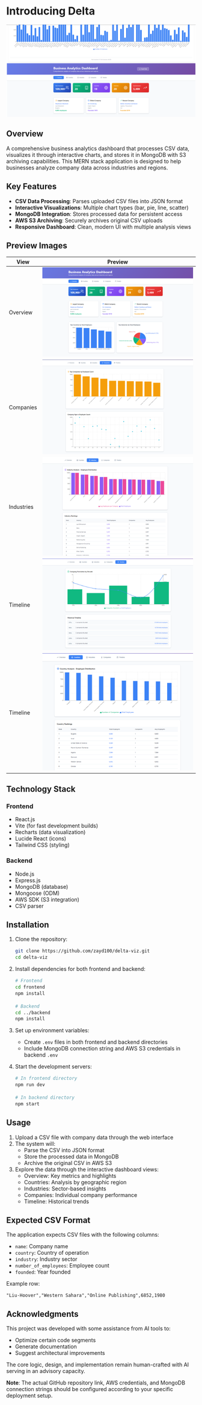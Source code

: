 # Introducing Delta

![Dashboard Preview](prev.png)

## Overview

A comprehensive business analytics dashboard that processes CSV data, visualizes it through interactive charts, and stores it in MongoDB with S3 archiving capabilities. This MERN stack application is designed to help businesses analyze company data across industries and regions.

## Key Features

- **CSV Data Processing**: Parses uploaded CSV files into JSON format
- **Interactive Visualizations**: Multiple chart types (bar, pie, line, scatter)
- **MongoDB Integration**: Stores processed data for persistent access
- **AWS S3 Archiving**: Securely archives original CSV uploads
- **Responsive Dashboard**: Clean, modern UI with multiple analysis views

## Preview Images

| View | Preview |
|------|---------|
| Overview | ![Overview](./demo-images/va.png) |
| Companies | ![Companies](./demo-images/company.png) |
| Industries | ![Industries](./demo-images/industry.png) |
| Timeline | ![Timeline](./demo-images/timeline.png) |
| Timeline | ![Countries](./demo-images/country.png) |

## Technology Stack

### Frontend
- React.js
- Vite (for fast development builds)
- Recharts (data visualization)
- Lucide React (icons)
- Tailwind CSS (styling)

### Backend
- Node.js
- Express.js
- MongoDB (database)
- Mongoose (ODM)
- AWS SDK (S3 integration)
- CSV parser

## Installation

1. Clone the repository:
   ```bash
   git clone https://github.com/zayd100/delta-viz.git
   cd delta-viz
   ```

2. Install dependencies for both frontend and backend:
   ```bash
   # Frontend
   cd frontend
   npm install

   # Backend
   cd ../backend
   npm install
   ```

3. Set up environment variables:
   - Create `.env` files in both frontend and backend directories
   - Include MongoDB connection string and AWS S3 credentials in backend `.env`

4. Start the development servers:
   ```bash
   # In frontend directory
   npm run dev

   # In backend directory
   npm start
   ```

## Usage

1. Upload a CSV file with company data through the web interface
2. The system will:
   - Parse the CSV into JSON format
   - Store the processed data in MongoDB
   - Archive the original CSV in AWS S3
3. Explore the data through the interactive dashboard views:
   - Overview: Key metrics and highlights
   - Countries: Analysis by geographic region
   - Industries: Sector-based insights
   - Companies: Individual company performance
   - Timeline: Historical trends

## Expected CSV Format

The application expects CSV files with the following columns:
- `name`: Company name
- `country`: Country of operation
- `industry`: Industry sector
- `number_of_employees`: Employee count
- `founded`: Year founded

Example row:
```
"Liu-Hoover","Western Sahara","Online Publishing",6852,1980
```

## Acknowledgments

This project was developed with some assistance from AI tools to:
- Optimize certain code segments
- Generate documentation
- Suggest architectural improvements

The core logic, design, and implementation remain human-crafted with AI serving in an advisory capacity.


**Note**: The actual GitHub repository link, AWS credentials, and MongoDB connection strings should be configured according to your specific deployment setup.